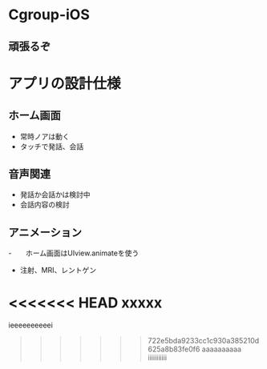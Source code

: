 # Cgroup-iOS
## 頑張るぞ

# アプリの設計仕様
## ホーム画面
- 常時ノアは動く
- タッチで発話、会話

## 音声関連
- 発話か会話かは検討中
- 会話内容の検討

## アニメーション
-　　ホーム画面はUIview.animateを使う 
- 注射、MRI、レントゲン

<<<<<<< HEAD
xxxxx
=======
ieeeeeeeeeei
>>>>>>> 722e5bda9233cc1c930a385210d625a8b83fe0f6
aaaaaaaaaa
iiiiiiiiiii
